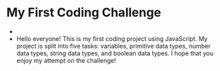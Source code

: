 # My First Coding Challenge
+
+ Hello everyone! This is my first coding project using JavaScript. My project is split into five tasks: variables, primitive data types, number data types, string data types, and boolean data types. I hope that you enjoy my attempt on the challenge!  
